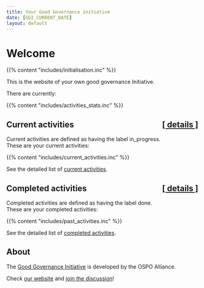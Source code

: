 ```yaml
---
title: Your Good Governance initiative
date: [GGI_CURRENT_DATE]
layout: default
---
```


# Welcome

{{% content "includes/initialisation.inc" %}}

This is the website of your own good governance Initiative.

There are currently:

{{% content "includes/activities_stats.inc" %}}


## Current activities <a href='current_activities' class='w3-text-grey' style="float:right">[ details ]</a> 

Current activities are defined as having the label <span class="w3-tag w3-light-grey">in_progress</span>. <br />
These are your current activities:

{{% content "includes/current_activities.inc" %}}

See the detailed list of [current activities](current_activities).


## Completed activities <a href='past_activities' class='w3-text-grey' style="float:right">[ details ]</a>

Completed activities are defined as having the label <span class="w3-tag w3-light-grey">done</span>. <br />
These are your completed activities:

{{% content "includes/past_activities.inc" %}}

See the detailed list of [completed activities](past_activities).

## About

The [Good Governance Initiative](https://ospo.zone/ggi) is developed by the OSPO Alliance.

Check [our website](https://ospo.zone) and [join the discussion](https://accounts.eclipse.org/mailing-list/ospo.zone)!
